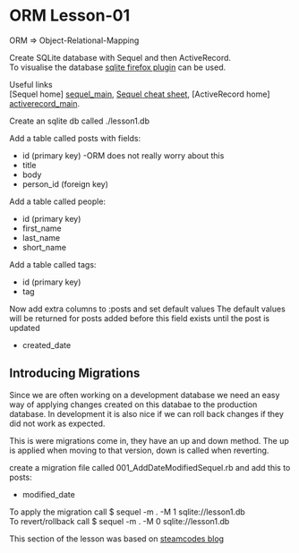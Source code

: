 ORM Lesson-01
=============
 
ORM => Object-Relational-Mapping

Create SQLite database with Sequel and then ActiveRecord.  
To visualise the database [sqlite firefox plugin][ffox_plugin] can be used.

Useful links  
[Sequel home] [sequel_main],
[Sequel cheat sheet][sequel_cheat],
[ActiveRecord home] [activerecord_main].

[ffox_plugin]: https://addons.mozilla.org/en-US/firefox/addon/5817
[sequel_main]: http://sequel.rubyforge.org/
[activerecord_main]: http://api.rubyonrails.org/classes/ActiveRecord/Base.html 

[sequel_cheat]: http://cheat.errtheblog.com/s/sequel/


Create an sqlite db called ./lesson1.db

Add a table called posts with fields:

* id (primary key) -ORM does not really worry about this
* title
* body
* person_id (foreign key)

Add a table called people:

* id (primary key)
* first_name
* last_name
* short_name 

Add a table called tags:

* id (primary key)
* tag

Now add extra columns to :posts and set default values
 The default values will be returned for posts added before this field exists until the post is updated

* created_date

Introducing Migrations
----------------------

Since we are often working on a development database we need an easy way of applying changes created on this databae to the production database. In development it is also nice if we can roll back changes if they did not work as expected.

This is were migrations come in, they have an up and down method. The up is applied when moving to that version, down is called when reverting.

create a migration file called 001_AddDateModifiedSequel.rb and add this to posts:

* modified_date

To apply the migration call $ sequel -m . -M 1 sqlite://lesson1.db  
To revert/rollback call $ sequel -m . -M 0 sqlite://lesson1.db

This section of the lesson was based on [steamcodes blog][sequel_mig]

[sequel_mig]: http://steamcode.blogspot.com/2009/03/sequel-migrations.html
